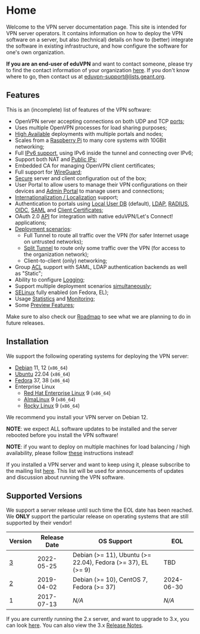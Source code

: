 # Home

Welcome to the VPN server documentation page. This site is intended for 
VPN server operators. It contains information on how to deploy the VPN 
software on a server, but also (technical) details on how to (better) 
integrate the software in existing infrastructure, and how configure the 
software for one's own organization.

**If you are an end-user of eduVPN** and want to contact someone, please try to 
find the contact information of your organization 
[here](https://status.eduvpn.org/). If you don't know where to go, then contact 
us at [eduvpn-support@lists.geant.org](mailto:eduvpn-support@lists.geant.org).

## Features

This is an (incomplete) list of features of the VPN software:

- OpenVPN server accepting connections on both UDP and TCP [ports](PROFILE_CONFIG.md#openvpn-port-list);
- Uses multiple OpenVPN processes for load sharing purposes;
- [High Available](HA.md) deployments with multiple portals and nodes;
- Scales from a [Raspberry Pi](RASPBERRY_PI.md) to many core systems with 10GBit networking;
- Full [IPv6 support](IPV6.md), using IPv6 inside the tunnel and connecting over IPv6;
- Support both NAT and [Public IPs](PUBLIC_ADDR.md);
- Embedded CA for managing OpenVPN client certificates;
- Full support for [WireGuard](WIREGUARD.md);
- [Secure](SECURITY.md) server and client configuration out of the box;
- User Portal to allow users to manage their VPN configurations on their 
  devices and [Admin Portal](PORTAL_ADMIN.md) to manage users and connections;
- [Internationalization / Localization](CONTRIBUTE_TRANSLATIONS.md) support;
- Authentication to portals using [Local User DB](DB_AUTH.md) (default), 
  [LDAP](LDAP.md), [RADIUS](RADIUS.md), [OIDC](MOD_AUTH_OPENIDC.md), 
  [SAML](SAML.md) and [Client Certificates](CLIENT_CERT_AUTH.md);
- OAuth 2.0 [API](API.md) for integration with native eduVPN/Let's Connect! 
  applications;
- [Deployment scenarios](PROFILE_CONFIG.md):
    - Full Tunnel to route all traffic over the VPN (for safer Internet usage on untrusted 
      networks);
    - [Split Tunnel](SPLIT_TUNNEL.md) to route only some traffic over the VPN 
      (for access to the organization network);
    - Client-to-client (only) networking;
- Group [ACL](ACL.md) support with SAML, LDAP authentication backends as well 
  as "Static";
- Ability to configure [Logging](LOGGING.md);
- Support multiple deployment scenarios [simultaneously](MULTI_PROFILE.md);
- [SELinux](SELINUX.md) fully enabled (on Fedora, EL);
- Usage [Statistics](STATS.md) and [Monitoring](MONITORING.md);
- Some [Preview Features](PREVIEW_FEATURES.md);

Make sure to also check our [Roadmap](ROADMAP.md) to see what we are planning 
to do in future releases.

## Installation

We support the following operating systems for deploying the VPN server:

- [Debian](DEPLOY_DEBIAN.md) 11, 12 (`x86_64`) 
- [Ubuntu](DEPLOY_DEBIAN.md) 22.04 (`x86_64`) 
- [Fedora](DEPLOY_FEDORA.md) 37, 38 (`x86_64`)
- Enterprise Linux
    - [Red Hat Enterprise Linux](DEPLOY_EL.md) 9 (`x86_64`)
    - [AlmaLinux](DEPLOY_EL.md) 9 (`x86_64`)
    - [Rocky Linux](DEPLOY_EL.md) 9 (`x86_64`)

We recommend you install your VPN server on Debian 12.

**NOTE**: we expect ALL software updates to be installed and the server 
rebooted before you install the VPN software!

**NOTE**: if you want to deploy on multiple machines for load balancing / high 
availability, please follow [these](HA.md) instructions instead!

If you installed a VPN server and want to keep using it, please subscribe to 
the mailing list [here](https://lists.geant.org/sympa/info/eduvpn-deploy). This 
list will be used for announcements of updates and discussion about running the 
VPN software.

## Supported Versions

We support a server release until such time the EOL date has been reached. We 
**ONLY** support the particular release on operating systems that are still 
supported by their vendor!

| Version                                 | Release Date | OS Support                                                   |  EOL       |
| --------------------------------------- | ------------ | ------------------------------------------------------------ | ---------- |
| [3](https://docs.eduvpn.org/server/v3/) | 2022-05-25   | Debian (>= 11), Ubuntu (>= 22.04), Fedora (>= 37), EL (>= 9) | TBD        |
| [2](https://docs.eduvpn.org/server/v2/) | 2019-04-02   | Debian (>= 10), CentOS 7, Fedora (>= 37)                     | 2024-06-30 |
| 1                                       | 2017-07-13   | _N/A_                                                        | _N/A_      |

If you are currently running the 2.x server, and want to upgrade to 3.x, you 
can look [here](FROM_2_TO_3.md). 
You can also view the 3.x [Release Notes](RELEASE_NOTES.md).
